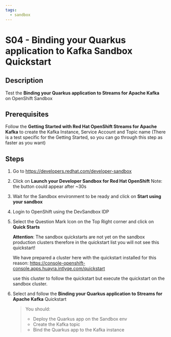 ```yaml
---
tags:
  - sandbox
---
```


# S04 - Binding your Quarkus application to Kafka Sandbox Quickstart

## Description

Test the **Binding your Quarkus application to Streams for Apache Kafka** on OpenShift Sandbox

## Prerequisites

Follow the **Getting Started with Red Hat OpenShift Streams for Apache Kafka** to create the Kafka Instance, Service Account and Topic name (There is a test specific for the Getting Started, so you can go through this step as faster as you want)

## Steps

1. Go to https://developers.redhat.com/developer-sandbox

2. Click on **Launch your Developer Sandbox for Red Hat OpenShift**
   Note: the button could appear after ~30s

3. Wait for the Sandbox environment to be ready and click on **Start using your sandbox**

4. Login to OpenShift using the DevSandbox IDP

5. Select the Question Mark Icon on the Top Right corner and click on **Quick Starts**

   **Attention**: The sandbox quickstarts are not yet on the sandbox production clusters therefore in the quickstart list you will not see this quickstart!

   We have prepared a cluster here with the quickstart installed for this reason:
   https://console-openshift-console.apps.huayra.intlyqe.com/quickstart

   use this cluster to follow the quickstart but execute the quickstart on the sandbox cluster.

6. Select and follow the **Binding your Quarkus application to Streams for Apache Kafka** Quickstart

   > You should:
   >
   > - Deploy the Quarkus app on the Sandbox env
   > - Create the Kafka topic
   > - Bind the Quarkus app to the Kafka instance
